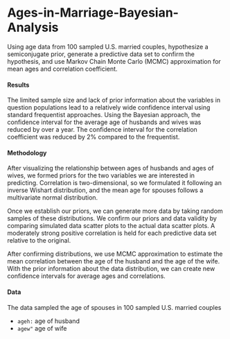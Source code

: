 # Ages-in-Marriage-Bayesian-Analysis
Using age data from 100 sampled U.S. married couples, hypothesize a semiconjugate prior, generate a predictive data set to confirm the hypothesis, and use Markov Chain Monte Carlo (MCMC) approximation for mean ages and correlation coefficient.

#### Results
The limited sample size and lack of prior information about the variables in question populations lead to a relatively wide confidence interval using standard frequentist approaches.  Using the Bayesian approach, the confidence interval for the average age of husbands and wives was reduced by over a year.  The confidence interval for the correlation coefficient was reduced by 2% compared to the frequentist.   

#### Methodology
After visualizing the relationship between ages of husbands and ages of wives, we formed priors for the two variables we are interested in predicting.  Correlation is two-dimensional, so we formulated it following an inverse Wishart distribution, and the mean age for spouses follows a multivariate normal distribution.

Once we establish our priors, we can generate more data by taking random samples of these distributions.  We confirm our priors and data validity by comparing simulated data scatter plots to the actual data scatter plots.  A moderately strong positive correlation is held for each predictive data set relative to the original.

After confirming distributions, we use MCMC approximation to estimate the mean correlation between the age of the husband and the age of the wife.  With the prior information about the data distribution, we can create new confidence intervals for average ages and correlations.

#### Data
The data sampled the age of spouses in 100 sampled U.S. married couples
+ `ageh:` age of husband
+ `agew"` age of wife
